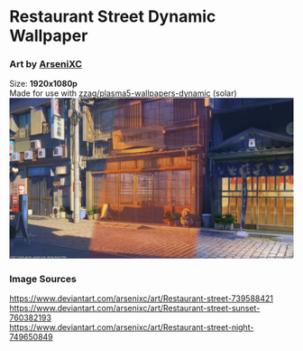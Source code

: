 # Restaurant Street Dynamic Wallpaper
### Art by [ArseniXC](https://www.deviantart.com/arsenixc/gallery)  
Size: **1920x1080p**  
Made for use with [zzag/plasma5-wallpapers-dynamic](https://github.com/zzag/plasma5-wallpapers-dynamic) (solar)  
![](https://github.com/resindrake/plasma5-wallpapers-dynamic-restaurant-street/blob/master/contents/images/restaurant-street-preview.jpg)
### Image Sources
https://www.deviantart.com/arsenixc/art/Restaurant-street-739588421  
https://www.deviantart.com/arsenixc/art/Restaurant-street-sunset-760382193  
https://www.deviantart.com/arsenixc/art/Restaurant-street-night-749650849  
